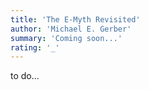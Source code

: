 ```yaml
---
title: 'The E-Myth Revisited'
author: 'Michael E. Gerber'
summary: 'Coming soon...'
rating: '_'
---
```


to do...
